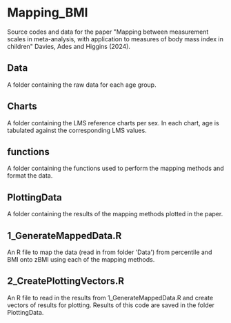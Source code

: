 # Mapping_BMI
Source codes and data for the paper "Mapping between measurement scales in meta-analysis, with application to measures of body mass index in children" Davies, Ades and Higgins (2024).

## Data
A folder containing the raw data for each age group.

## Charts
A folder containing the LMS reference charts per sex. In each chart, age is tabulated against the corresponding LMS values.

## functions
A folder containing the functions used to perform the mapping methods and format the data.

## PlottingData
A folder containing the results of the mapping methods plotted in the paper.

## 1_GenerateMappedData.R
An R file to map the data (read in from folder 'Data') from percentile and BMI onto zBMI using each of the mapping methods. 

## 2_CreatePlottingVectors.R
An R file to read in the results from 1_GenerateMappedData.R and create vectors of results for plotting. Results of this code are saved in the folder PlottingData.

